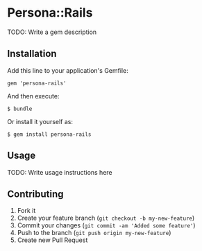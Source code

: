 # Persona::Rails

TODO: Write a gem description

## Installation

Add this line to your application's Gemfile:

    gem 'persona-rails'

And then execute:

    $ bundle

Or install it yourself as:

    $ gem install persona-rails

## Usage

TODO: Write usage instructions here

## Contributing

1. Fork it
2. Create your feature branch (`git checkout -b my-new-feature`)
3. Commit your changes (`git commit -am 'Added some feature'`)
4. Push to the branch (`git push origin my-new-feature`)
5. Create new Pull Request
